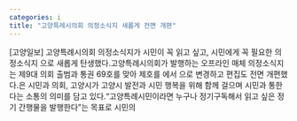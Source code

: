 ```yaml
---
categories: i
title: "고양특례시의회 의정소식지 새롭게 전면 개편"
---
```

[고양일보] 고양특례시의회 의정소식지가 시민이 꼭 읽고 싶고, 시민에게 꼭 필요한 의정소식지 으로 새롭게 탄생했다.고양특례시의회가 발행하는 오프라인 매체 의정소식지는 제9대 의회 출범과 통권 69호를 맞아 제호를 에서 으로 변경하고 편집도 전면 개편했다.은 시민과 의회, 고양시가 고양시 발전과 시민 행복을 위해 함께 걸으며 시민과 통한다는 소통의 의미를 담고 있다.“고양특례시민이라면 누구나 정기구독해서 읽고 싶은 정기 간행물을 발행한다”는 목표로 시민의